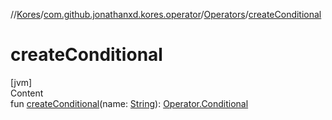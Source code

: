 //[Kores](../../index.md)/[com.github.jonathanxd.kores.operator](../index.md)/[Operators](index.md)/[createConditional](create-conditional.md)



# createConditional  
[jvm]  
Content  
fun [createConditional](create-conditional.md)(name: [String](https://kotlinlang.org/api/latest/jvm/stdlib/kotlin/-string/index.html)): [Operator.Conditional](../-operator/-conditional/index.md)  



